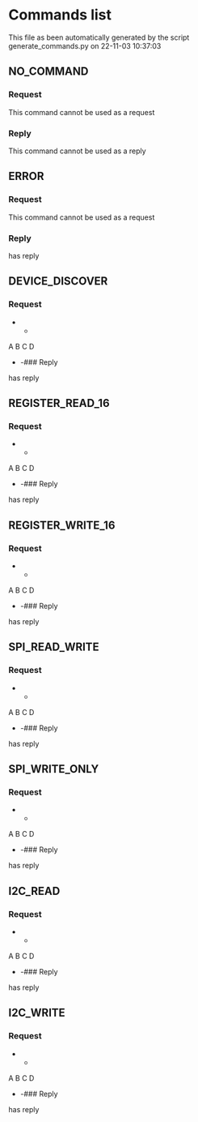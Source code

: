 # Commands list

This file as been automatically generated by the script generate_commands.py on 22-11-03 10:37:03


## NO_COMMAND

### Request

This command cannot be used as a request

### Reply

This command cannot be used as a reply

## ERROR

### Request

This command cannot be used as a request

### Reply

has reply

## DEVICE_DISCOVER

### Request

-  -
A  B
C  D
-  -### Reply

has reply

## REGISTER_READ_16

### Request

-  -
A  B
C  D
-  -### Reply

has reply

## REGISTER_WRITE_16

### Request

-  -
A  B
C  D
-  -### Reply

has reply

## SPI_READ_WRITE

### Request

-  -
A  B
C  D
-  -### Reply

has reply

## SPI_WRITE_ONLY

### Request

-  -
A  B
C  D
-  -### Reply

has reply

## I2C_READ

### Request

-  -
A  B
C  D
-  -### Reply

has reply

## I2C_WRITE

### Request

-  -
A  B
C  D
-  -### Reply

has reply

